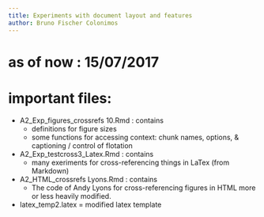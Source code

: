 ```yaml
---
title: Experiments with document layout and features
author: Bruno Fischer Colonimos
---
```


# as of now : 15/07/2017

# important files:

* A2_Exp_figures_crossrefs 10.Rmd : contains
    * definitions for figure sizes
    * some functions for accessing context: chunk names, options, & captioning / control of flotation
* A2_Exp_testcross3_Latex.Rmd : contains
    * many exeriments for cross-referencing things in LaTex (from Markdown)
* A2_HTML_crossrefs Lyons.Rmd : contains
    * The code of Andy Lyons for cross-referencing figures in HTML more or less heavily modified.
* latex_temp2.latex = modified latex template
